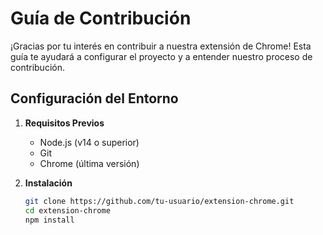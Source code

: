 # Guía de Contribución

¡Gracias por tu interés en contribuir a nuestra extensión de Chrome! Esta guía te ayudará a configurar el proyecto y a entender nuestro proceso de contribución.

## Configuración del Entorno

1. **Requisitos Previos**
   - Node.js (v14 o superior)
   - Git
   - Chrome (última versión)

2. **Instalación**
   ```bash
   git clone https://github.com/tu-usuario/extension-chrome.git
   cd extension-chrome
   npm install

